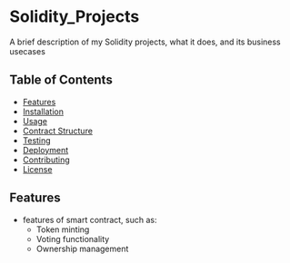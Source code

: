 # Solidity_Projects


A brief description of my Solidity projects, what it does, and its business usecases

## Table of Contents

- [Features](#features)
- [Installation](#installation)
- [Usage](#usage)
- [Contract Structure](#contract-structure)
- [Testing](#testing)
- [Deployment](#deployment)
- [Contributing](#contributing)
- [License](#license)

## Features

- features of smart contract, such as:
  - Token minting
  - Voting functionality
  - Ownership management

